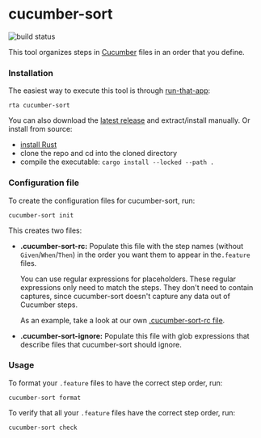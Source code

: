 # cucumber-sort

![build status](https://github.com/kevgo/cucumber-sort/actions/workflows/ci.yml/badge.svg)

This tool organizes steps in [Cucumber](https://cucumber.io) files in an order
that you define.

### Installation

The easiest way to execute this tool is through
[run-that-app](https://github.com/kevgo/run-that-app):

```
rta cucumber-sort
```

You can also download the
[latest release](https://github.com/kevgo/cucumber-sort/releases/latest) and
extract/install manually. Or install from source:

- [install Rust](https://rustup.rs)
- clone the repo and cd into the cloned directory
- compile the executable: `cargo install --locked --path .`

### Configuration file

To create the configuration files for cucumber-sort, run:

```
cucumber-sort init
```

This creates two files:

- **.cucumber-sort-rc:** Populate this file with the step names (without
  `Given`/`When`/`Then`) in the order you want them to appear in the`.feature`
  files.

  You can use regular expressions for placeholders. These regular expressions
  only need to match the steps. They don't need to contain captures, since
  cucumber-sort doesn't capture any data out of Cucumber steps.

  As an example, take a look at our own
  [.cucumber-sort-rc file](.cucumber-sort-rc).

- **.cucumber-sort-ignore:** Populate this file with glob expressions that
  describe files that cucumber-sort should ignore.

### Usage

To format your `.feature` files to have the correct step order, run:

```
cucumber-sort format
```

To verify that all your `.feature` files have the correct step order, run:

```
cucumber-sort check
```
